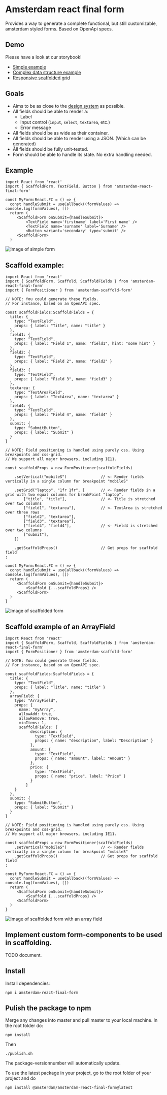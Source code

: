 # Amsterdam react final form

Provides a way to generate a complete functional, but still customizable, amsterdam styled forms. 
Based on OpenApi specs.

## Demo

Please have a look at our storybook! 
- [Simple example](https://amsterdam.github.io/amsterdam-react-final-form/?path=/story/complete-form--example)
- [Complex data structure example](https://amsterdam.github.io/amsterdam-react-final-form/?path=/story/complete-form--example-using-complex-fields)
- [Responsive scaffolded grid](https://amsterdam.github.io/amsterdam-react-final-form/?path=/story/scaffold--complex-grid)

## Goals

- Aims to be as close to the [design system](https://designsystem.amsterdam.nl/) as possible.
- All fields should be able to render a: 
    * Label
    * Input control (`input`, `select`, `textarea`, etc.)
    * Error message 
- All fields should be as wide as their container.
- All fields should be able to render using a JSON. (Which can be generated) 
- All fields should be fully unit-tested.
- Form should be able to handle its state. No extra handling needed.

## Example

```tsx
import React from 'react'
import { ScaffoldForm, TextField, Button } from 'amsterdam-react-final-form'

const MyForm:React.FC = () => {
  const handleSubmit = useCallback((formValues) => console.log(formValues), [])  
  return (
     <ScaffoldForm onSubmit={handleSubmit}>                
         <TextField name='firstname' label='First name' />
         <TextField name='surname' label='Surname' />
         <Button variant='secondary' type='submit' />
     <ScaffoldForm>        
  )
```
![Image of simple form](./docs-assets/simple.png)

## Scaffold example:

```tsx
import React from 'react'
import { ScaffoldForm, Scaffold, ScaffoldFields } from 'amsterdam-react-final-form'
import { FormPositioner } from 'amsterdam-scaffold-form'

// NOTE: You could generate these fields. 
// For instance, based on an OpenAPI spec.
 
const scaffoldFields:ScaffoldFields = {
  title: { 
    type: "TextField", 
    props: { label: "Title", name: "title" } 
  },
  field1: { 
    type: "TextField", 
    props: { label: "Field 1", name: "field1", hint: "some hint" } 
  },
  field2: { 
    type: "TextField", 
    props: { label: "Field 2", name: "field2" } 
  },
  field3: { 
    type: "TextField", 
    props: { label: "Field 3", name: "field3" } 
  },
  textarea: { 
    type: "TextAreaField", 
    props: { label: "TextArea", name: "textarea" } 
  },
  field4: { 
    type: "TextField", 
    props: { label: "Field 4", name: "field4" } 
  },
  submit: { 
    type: "SubmitButton", 
    props: { label: "Submit" } 
  }
}

// NOTE: Field positioning is handled using purely css. Using breakpoints and css-grid.
// We support all major browsers, including IE11. 

const scaffoldProps = new FormPositioner(scaffoldFields)
  
    .setVertical("mobileS")               // <- Render fields vertically in a single column for breakpoint "mobileS"
    
    .setGrid("laptop", "1fr 1fr", [       // <- Render fields in a grid with two equal columns for breakPoint "laptop". 
        ["title", "title"],               // <- Title is stretched over two columns 
        ["field1", "textarea"],           // <- TextArea is stretched over three rows
        ["field2", "textarea"],
        ["field3", "textarea"],
        ["field4", "field4"],             // <- Field4 is stretched over two columns
        ["submit"],
    ])
  
    .getScaffoldProps()                   // Get props for scaffold field
;

const MyForm:React.FC = () => {
  const handleSubmit = useCallback((formValues) => console.log(formValues), [])  
  return (
     <ScaffoldForm onSubmit={handleSubmit}>                
         <Scaffold {...scaffoldProps} />
     <ScaffoldForm>        
  )
}
```
![Image of scaffolded form](./docs-assets/grid-example.png)

## Scaffold example of an ArrayField

```tsx
import React from 'react'
import { ScaffoldForm, Scaffold, ScaffoldFields } from 'amsterdam-react-final-form'
import { FormPositioner } from 'amsterdam-scaffold-form'

// NOTE: You could generate these fields. 
// For instance, based on an OpenAPI spec.
 
const scaffoldFields:ScaffoldFields = {
  title: { 
    type: "TextField", 
    props: { label: "Title", name: "title" } 
  },
  arrayField: {
    type: "ArrayField",
    props: {
      name: "myArray",
      allowAdd: true,
      allowRemove: true,
      minItems: 1,
      scaffoldFields: {
           description: {
             type: "TextField",
             props: { name: "description", label: "Description" }
           },
           amount: {
             type: "TextField",
             props: { name: "amount", label: "Amount" }
           },
           price: {
             type: "TextField",
             props: { name: "price", label: "Price" }
           }
         }   
    } 
  },  
  submit: { 
    type: "SubmitButton", 
    props: { label: "Submit" } 
  }
}

// NOTE: Field positioning is handled using purely css. Using breakpoints and css-grid.
// We support all major browsers, including IE11. 

const scaffoldProps = new FormPositioner(scaffoldFields)  
    .setVertical("mobileS")               // <- Render fields vertically in a single column for breakpoint "mobileS"        
    .getScaffoldProps()                   // Get props for scaffold field
;

const MyForm:React.FC = () => {
  const handleSubmit = useCallback((formValues) => console.log(formValues), [])  
  return (
     <ScaffoldForm onSubmit={handleSubmit}>                
         <Scaffold {...scaffoldProps} />
     <ScaffoldForm>        
  )
}
```
![Image of scaffolded form with an array field](./docs-assets/array.gif)

## Implement custom form-components to be used in scaffolding.

TODO document.

## Install

Install dependencies:
```
npm i amsterdam-react-final-form
```

## Pulish the package to npm

Merge any changes into master and pull master to your local machine.
In the root folder do:
```
npm install
```
Then
```
./publish.sh
```
The package-versionnumber will automatically update.

To use the latest package in your project, go to the root folder of your project and do 
```
npm install @amsterdam/amsterdam-react-final-form@latest
```

